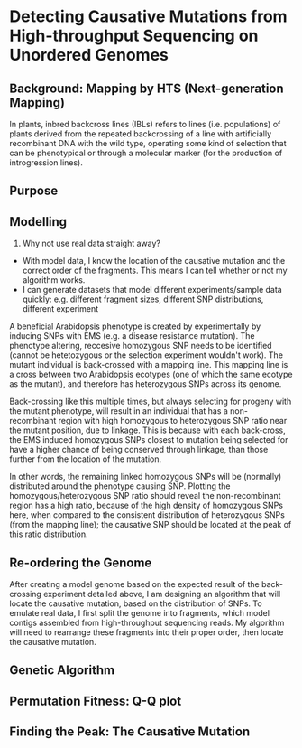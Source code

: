 Detecting Causative Mutations from High-throughput Sequencing on Unordered Genomes
========================================================

Background: Mapping by HTS (Next-generation Mapping)
---------

In plants, inbred backcross lines (IBLs) refers to lines (i.e. populations) of plants derived from the repeated backcrossing of a line with artificially recombinant DNA with the wild type, operating some kind of selection that can be phenotypical or through a molecular marker (for the production of introgression lines).

Purpose
------

Modelling
-------

1. Why not use real data straight away?
 - With model data, I know the location of the causative mutation and the correct order of the fragments. This means I can tell whether or not my algorithm works.
 - I can generate datasets that model different experiments/sample data quickly: e.g. different fragment sizes, different SNP distributions, different experiment
 
A beneficial Arabidopsis phenotype is created by experimentally by inducing SNPs with EMS (e.g. a disease resistance mutation). The phenotype altering, reccesive homozygous SNP needs to be identified (cannot be hetetozygous or the selection experiment wouldn't work). The mutant individual is back-crossed with a mapping line. This mapping line is a cross between two Arabidopsis ecotypes (one of which the same ecotype as the mutant), and therefore has heterozygous SNPs across its genome.

Back-crossing like this multiple times, but always selecting for progeny with the mutant phenotype, will result in an individual that has a non-recombinant region with high homozygous to heterozygous SNP ratio near the mutant position, due to linkage. This is because with each back-cross, the EMS induced homozygous SNPs closest to mutation being selected for have a higher chance of being conserved through linkage, than those further from the location of the mutation. 

In other words, the remaining linked homozygous SNPs will be (normally) distributed around the phenotype causing SNP. Plotting the homozygous/heterozygous SNP ratio should reveal the non-recombinant region has a high ratio, because of the high density of homozygous SNPs here, when compared to the consistent distribution of heterozygous SNPs (from the mapping line); the causative SNP should be located at the peak of this ratio distribution.

Re-ordering the Genome
----------

After creating a model genome based on the expected result of the back-crossing experiment detailed above, I am designing an algorithm that will locate the causative mutation, based on the distribution of SNPs. To emulate real data, I first split the genome into fragments, which model contigs assembled from high-throughput sequencing reads. My algorithm will need to rearrange these fragments into their proper order, then locate the causative mutation.

Genetic Algorithm
--------



Permutation Fitness: Q-Q plot
------------

Finding the Peak: The Causative Mutation
--------